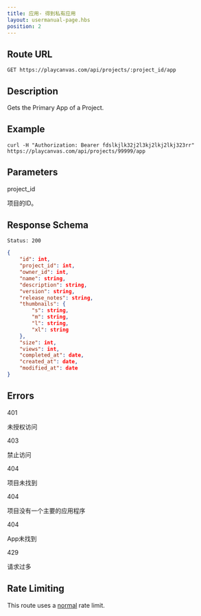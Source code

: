 ```yaml
---
title: 应用- 得到私有应用
layout: usermanual-page.hbs
position: 2
---
```


## Route URL

```none
GET https://playcanvas.com/api/projects/:project_id/app
```

## Description

Gets the Primary App of a Project.

## Example

```none
curl -H "Authorization: Bearer fdslkjlk32j2l3kj2lkj2lkj323rr" https://playcanvas.com/api/projects/99999/app
```

## Parameters

<div class="params">
<div class="parameter"><span class="param">project_id</span><p>项目的ID。</p></div>
</div>

## Response Schema

```none
Status: 200
```

```json
{
    "id": int,
    "project_id": int,
    "owner_id": int,
    "name": string,
    "description": string,
    "version": string,
    "release_notes": string,
    "thumbnails": {
        "s": string,
        "m": string,
        "l": string,
        "xl": string
    },
    "size": int,
    "views": int,
    "completed_at": date,
    "created_at": date,
    "modified_at": date
}
```

## Errors

<div class="params">
<div class="parameter"><span class="param">401</span><p>未授权访问</p></div>
<div class="parameter"><span class="param">403</span><p>禁止访问</p></div>
<div class="parameter"><span class="param">404</span><p>项目未找到</p></div>
<div class="parameter"><span class="param">404</span><p>项目没有一个主要的应用程序</p></div>
<div class="parameter"><span class="param">404</span><p>App未找到</p></div>
<div class="parameter"><span class="param">429</span><p>请求过多</p></div>
</div>

## Rate Limiting

This route uses a [normal][1] rate limit.


[1]: /user-manual/api#rate-limiting
